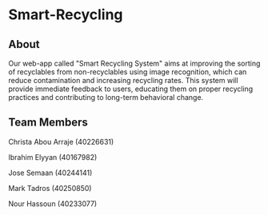 # Smart-Recycling

## About 

Our web-app called "Smart Recycling System" aims at improving the sorting of recyclables from non-recyclables using image recognition, which can reduce contamination and increasing recycling rates. This system will provide immediate feedback to users, educating them on proper recycling practices and contributing to long-term behavioral change. 

## Team Members

Christa Abou Arraje (40226631)

Ibrahim Elyyan (40167982)

Jose Semaan (40244141)

Mark Tadros (40250850)

Nour Hassoun (40233077)

